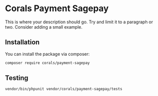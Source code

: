 # Corals Payment Sagepay

This is where your description should go. Try and limit it to a paragraph or two. Consider adding a small example.

## Installation

You can install the package via composer:

```bash
composer require corals/payment-sagepay
```

## Testing

```bash
vendor/bin/phpunit vendor/corals/payment-sagepay/tests 
```
